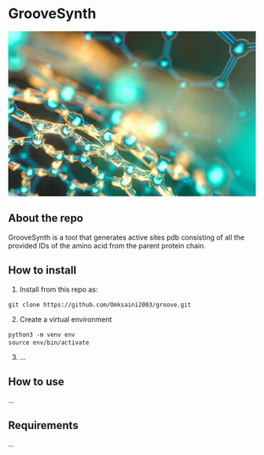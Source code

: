 # GrooveSynth

![Prot1-image](./assets/prot1.jpg)

## About the repo

GrooveSynth is a tool that generates active sites pdb consisting of all the provided IDs of the amino acid from the parent protein chain.

## How to install 

1. Install from this repo as:

```
git clone https://github.com/Omksaini2003/groove.git
```

2. Create a virtual environment

```
python3 -m venv env 
source env/bin/activate
```

3.  ...

## How to use

...

## Requirements

...

